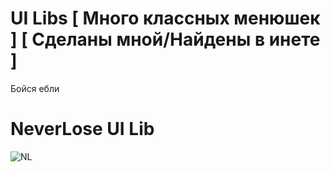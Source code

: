 # UI Libs [ Много классных менюшек ] [ Сделаны мной/Найдены в инете ]
Бойся ебли


# NeverLose UI Lib
![NL](https://github.com/1980x1080/UILibs/assets/86509034/fffc196a-5c16-4efc-a1cb-bbf8547a966b)

